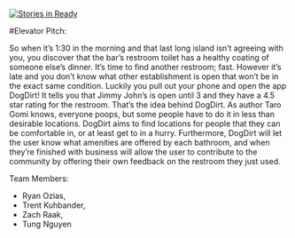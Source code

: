[![Stories in Ready](https://badge.waffle.io/asu-cis-capstone/dogdirt.png?label=ready&title=Ready)](https://waffle.io/asu-cis-capstone/dogdirt)

#Elevator Pitch:

So when it’s 1:30 in the morning and that last long island isn’t agreeing with you, you discover that the bar’s restroom toilet has a healthy coating of someone else’s dinner. It’s time to find another restroom; fast. However it’s late and you don’t know what other establishment is open that won’t be in the exact same condition. Luckily you pull out your phone and open the app DogDirt! It tells you that Jimmy John’s is open until 3 and they have a 4.5 star rating for the restroom. That’s the idea behind DogDirt. As author Taro Gomi knows, everyone poops, but some people have to do it in less than desirable locations. DogDirt aims to find locations for people that they can be comfortable in, or at least get to in a hurry. Furthermore, DogDirt will let the user know what amenities are offered by each bathroom, and when they’re finished with business will allow the user to contribute to the community by offering their own feedback on the restroom they just used.

Team Members:

- Ryan Ozias,
- Trent Kuhbander,
- Zach Raak,
- Tung Nguyen
